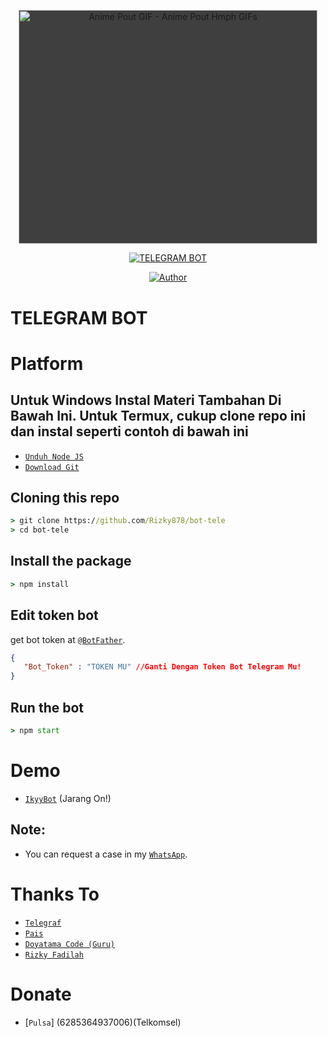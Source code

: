 <p align="center">
<img src="https://media.tenor.com/images/3e0c7be0cb8e24c389f5e1f78a8f69a5/tenor.gif" width="478" height="374.3373493975904" alt="Anime Pout GIF - Anime Pout Hmph GIFs" style="max-width: 478px; background-color: rgb(63, 63, 63);">
</p>
<p align="center">
<a href="#"><img title="TELEGRAM BOT" src="https://img.shields.io/badge/Termux Bot Telegram-yellow?colorA=%23ff0000&colorB=%23017e40&style=for-the-badge"></a>
</p>
<p align="center">
<a href="https://github.com/Rizky878"><img title="Author" src="https://img.shields.io/badge/Author-Rizky%20Fadilah-red.svg?style=for-the-badge&logo=github"></a>
</p>

# TELEGRAM BOT
# Platform 
## Untuk Windows Instal Materi Tambahan Di Bawah Ini. Untuk Termux, cukup clone repo ini dan instal seperti contoh di bawah ini 
 

* [`Unduh Node JS`](https://nodejs.org/en/download/)
* [`Download Git`](https://git-scm.com/download/win)


## Cloning this repo
```cmd
> git clone https://github.com/Rizky878/bot-tele
> cd bot-tele
```

## Install the package
```cmd
> npm install
```

## Edit token bot
get bot token at [`@BotFather`](http://t.me/BotFather).
```json
{ 
   "Bot_Token" : "TOKEN MU" //Ganti Dengan Token Bot Telegram Mu!
}
```

## Run the bot
```cmd
> npm start
```

# Demo 
* [`IkyyBot`](https://t.me/Rzkyyybot) (Jarang On!)

## Note:
* You can request a case in my [`WhatsApp`](http://wa.me/6282387804410).

# Thanks To
* [`Telegraf`](https://github.com/telegraf/telegraf)
* [`Pais`](https://github.com/Paiiss)
* [`Doyatama Code (Guru)`](https://youtube.com/channel/UCctNhbMwbMs-5bdfuQv1aXg)
* [`Rizky Fadilah`](https://wa.me/6282387804410)

# Donate
* [`Pulsa`] (6285364937006)(Telkomsel)


